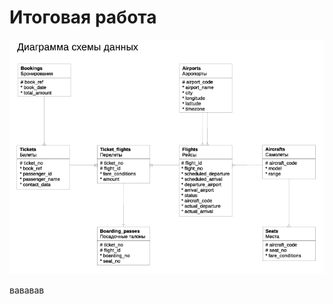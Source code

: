 # Итоговая работа 

![фото](https://github.com/Korchunov/Final_SQL/blob/test/DB/%D0%A1%D0%BD%D0%B8%D0%BC%D0%BE%D0%BA2.PNG)

вававав
